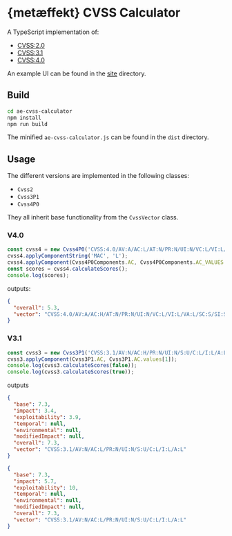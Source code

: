 # {metæffekt} CVSS Calculator

A TypeScript implementation of:

- [CVSS:2.0](https://www.first.org/cvss/v2/guide)
- [CVSS:3.1](https://www.first.org/cvss/v3.1/specification-document)
- [CVSS:4.0](https://www.first.org/cvss/v4.0/specification-document)

An example UI can be found in the [site](site) directory.

## Build

```bash
cd ae-cvss-calculator
npm install
npm run build
```

The minified `ae-cvss-calculator.js` can be found in the `dist` directory.

## Usage

The different versions are implemented in the following classes:

- `Cvss2`
- `Cvss3P1`
- `Cvss4P0`

They all inherit base functionality from the `CvssVector` class.

### V4.0

```ts
const cvss4 = new Cvss4P0('CVSS:4.0/AV:A/AC:L/AT:N/PR:N/UI:N/VC:L/VI:L/VA:L/SC:S/SI:S/SA:S');
cvss4.applyComponentString('MAC', 'L');
cvss4.applyComponent(Cvss4P0Components.AC, Cvss4P0Components.AC_VALUES.H);
const scores = cvss4.calculateScores();
console.log(scores);
```

outputs:

```json
{
  "overall": 5.3,
  "vector": "CVSS:4.0/AV:A/AC:H/AT:N/PR:N/UI:N/VC:L/VI:L/VA:L/SC:S/SI:S/SA:S/MAV:X/MAC:L/MAT:X/MPR:X/MUI:X/MVC:X/MVI:X/MVA:X/MSC:X/MSI:X/MSA:X"
}
```

### V3.1

```ts
const cvss3 = new Cvss3P1('CVSS:3.1/AV:N/AC:H/PR:N/UI:N/S:U/C:L/I:L/A:L');
cvss3.applyComponent(Cvss3P1.AC, Cvss3P1.AC.values[1]);
console.log(cvss3.calculateScores(false));
console.log(cvss3.calculateScores(true));
```

outputs

```json
{
  "base": 7.3,
  "impact": 3.4,
  "exploitability": 3.9,
  "temporal": null,
  "environmental": null,
  "modifiedImpact": null,
  "overall": 7.3,
  "vector": "CVSS:3.1/AV:N/AC:L/PR:N/UI:N/S:U/C:L/I:L/A:L"
}
```

```json
{
  "base": 7.3,
  "impact": 5.7,
  "exploitability": 10,
  "temporal": null,
  "environmental": null,
  "modifiedImpact": null,
  "overall": 7.3,
  "vector": "CVSS:3.1/AV:N/AC:L/PR:N/UI:N/S:U/C:L/I:L/A:L"
}
```
